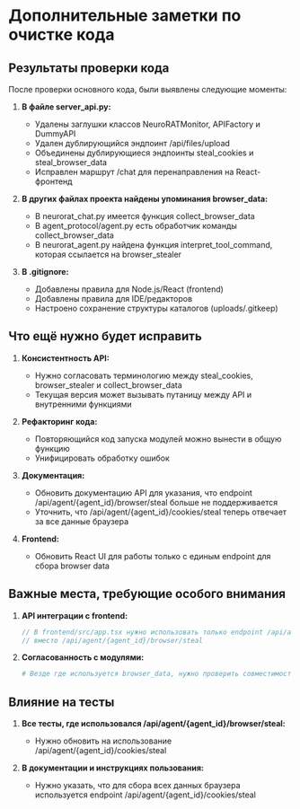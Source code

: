 # Дополнительные заметки по очистке кода

## Результаты проверки кода

После проверки основного кода, были выявлены следующие моменты:

1. **В файле server_api.py:**
   - Удалены заглушки классов NeuroRATMonitor, APIFactory и DummyAPI
   - Удален дублирующийся эндпоинт /api/files/upload
   - Объединены дублирующиеся эндпоинты steal_cookies и steal_browser_data
   - Исправлен маршрут /chat для перенаправления на React-фронтенд

2. **В других файлах проекта найдены упоминания browser_data:**
   - В neurorat_chat.py имеется функция collect_browser_data
   - В agent_protocol/agent.py есть обработчик команды collect_browser_data
   - В neurorat_agent.py найдена функция interpret_tool_command, которая ссылается на browser_stealer

3. **В .gitignore:**
   - Добавлены правила для Node.js/React (frontend)
   - Добавлены правила для IDE/редакторов
   - Настроено сохранение структуры каталогов (uploads/.gitkeep)

## Что ещё нужно будет исправить

1. **Консистентность API:**
   - Нужно согласовать терминологию между steal_cookies, browser_stealer и collect_browser_data
   - Текущая версия может вызывать путаницу между API и внутренними функциями

2. **Рефакторинг кода:**
   - Повторяющийся код запуска модулей можно вынести в общую функцию
   - Унифицировать обработку ошибок

3. **Документация:**
   - Обновить документацию API для указания, что endpoint /api/agent/{agent_id}/browser/steal больше не поддерживается 
   - Уточнить, что /api/agent/{agent_id}/cookies/steal теперь отвечает за все данные браузера

4. **Frontend:**
   - Обновить React UI для работы только с единым endpoint для сбора browser data

## Важные места, требующие особого внимания

1. **API интеграции с frontend:**
   ```typescript
   // В frontend/src/app.tsx нужно использовать только endpoint /api/agent/{agent_id}/cookies/steal
   // вместо /api/agent/{agent_id}/browser/steal
   ```

2. **Согласованность с модулями:**
   ```python
   # Везде где используется browser_data, нужно проверить совместимость с новым API
   ```

## Влияние на тесты

1. **Все тесты, где использовался /api/agent/{agent_id}/browser/steal:**
   - Нужно обновить на использование /api/agent/{agent_id}/cookies/steal

2. **В документации и инструкциях пользования:**
   - Нужно указать, что для сбора всех данных браузера используется endpoint /api/agent/{agent_id}/cookies/steal 
